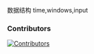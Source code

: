 数据结构
time,windows,input

### Contributors
[![Contributors](https://contributors-img.web.app/image?repo=Xpercent-YX/Xpercent-YX)](https://github.com/Xpercent-YX/Keyboard-monitoring/graphs/contributors)
